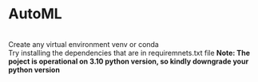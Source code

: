 
<h1>AutoML</h1>
<br>
<para>Create any virtual environment venv or conda</para>
<br>
<para>Try installing the dependencies that are in requiremnets.txt file</para>
<para><b>Note: The poject is operational on 3.10 python version, so kindly downgrade your python version</b></para>
